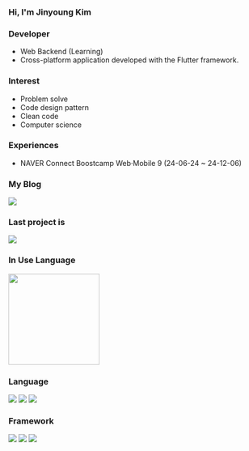 ### Hi, I'm Jinyoung Kim

### Developer
  - Web Backend (Learning)
  - Cross-platform application developed with the Flutter framework.

### Interest
  - Problem solve
  - Code design pattern
  - Clean code
  - Computer science

### Experiences
  - NAVER Connect Boostcamp Web·Mobile 9 (24-06-24 ~ 24-12-06)

### My Blog

<a href="https://medium.com/@delivalue100">
  <img src="https://img.shields.io/badge/Medium-black?style=for-the-badge&logo=medium&logoColor=white"/>
</a>

### Last project is
<a href="https://github.com/boostcampwm-2024/web25-funch">
  <img src="https://img.shields.io/badge/github-20232a.svg?style=for-the-badge&logo=github&logoColor=ffffff"/>
</a>

### In Use Language
<a href="https://github.com/JYKIM317"><img align="center" style="height:180px" src="https://github-readme-stats.vercel.app/api/top-langs/?username=JYKIM317&layout=compact&theme=nord&hide_border=true" /></a> 

### Language

<div>
<img src="https://img.shields.io/badge/DART-20232a.svg?style=for-the-badge&logo=dart&logoColor=61DAFB" />
<img src="https://img.shields.io/badge/JAVASCRIPT-F7DF1E.svg?style=for-the-badge&logo=javascript&logoColor=000000" />
<img src="https://img.shields.io/badge/Typescript-3178C6.svg?style=for-the-badge&logo=Typescript&logoColor=white"/>
</div>

### Framework

<div>
<img src="https://img.shields.io/badge/FLUTTER-20232a.svg?style=for-the-badge&logo=flutter&logoColor=61DAFB" />
<img src="https://img.shields.io/badge/Express-000000.svg?style=for-the-badge&logo=Express&logoColor=white"/>
<img src="https://img.shields.io/badge/nestjs-%23E0234E.svg?style=for-the-badge&logo=nestjs&logoColor=white" />
</div>

<!--
**JYKIM317/JYKIM317** is a ✨ _special_ ✨ repository because its `README.md` (this file) appears on your GitHub profile.

Here are some ideas to get you started:

- 🔭 I’m currently working on ...
- 🌱 I’m currently learning ...
- 👯 I’m looking to collaborate on ...
- 🤔 I’m looking for help with ...
- 💬 Ask me about ...
- 📫 How to reach me: ...
- 😄 Pronouns: ...
- ⚡ Fun fact: ...
-->
